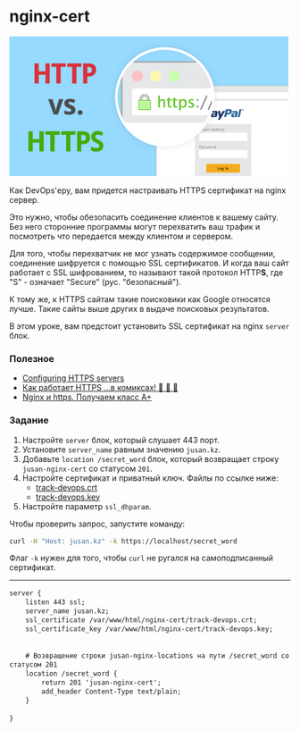 # nginx-cert

<img src="https.jpg" alt="https" width="500"/>

Как DevOps'еру, вам придется настраивать HTTPS сертификат на nginx сервер.

Это нужно, чтобы обезопасить соединение клиентов к вашему сайту. Без него сторонние
программы могут перехватить ваш трафик и посмотреть что передается между клиентом и сервером.

Для того, чтобы перехватчик не мог узнать содержимое сообщении, соединение шифруется
с помощью SSL сертификатов. И когда ваш сайт работает с SSL шифрованием, то называют
такой протокол HTTP**S**, где "S" - означает "Secure" (рус. "безопасный").

К тому же, к HTTPS сайтам такие поисковики как Google относятся лучше. Такие
сайты выше других в выдаче поисковых результатов.

В этом уроке, вам предстоит установить SSL сертификат на nginx `server` блок.

### Полезное

- [Configuring HTTPS servers](http://nginx.org/en/docs/http/configuring_https_servers.html)
- [Как работает HTTPS ...в комиксах! 🌈 🎉 🍕](https://howhttps.works/ru/)
- [Nginx и https. Получаем класс А+](https://habr.com/ru/post/252821/)

### Задание

1. Настройте `server` блок, который слушает 443 порт.
2. Установите `server_name` равным значению `jusan.kz`.
3. Добавьте `location /secret_word` блок, который возвращает строку `jusan-nginx-cert` со статусом `201`.
4. Настройте сертификат и приватный ключ. Файлы по ссылке ниже:
   - [track-devops.crt](https://stepik.org/media/attachments/lesson/686238/track-devops.crt)
   - [track-devops.key](https://stepik.org/media/attachments/lesson/686238/track-devops.key)
5. Настройте параметр `ssl_dhparam`.

Чтобы проверить запрос, запустите команду:

```bash
curl -H "Host: jusan.kz" -k https://localhost/secret_word
```

Флаг `-k` нужен для того, чтобы `curl` не ругался на самоподписанный сертификат.

---
```
server {
    listen 443 ssl;
    server_name jusan.kz;
    ssl_certificate /var/www/html/nginx-cert/track-devops.crt;
    ssl_certificate_key /var/www/html/nginx-cert/track-devops.key;
		

    # Возвращение строки jusan-nginx-locations на пути /secret_word со статусом 201
    location /secret_word {
        return 201 'jusan-nginx-cert';
        add_header Content-Type text/plain;
    }
		
}

```
